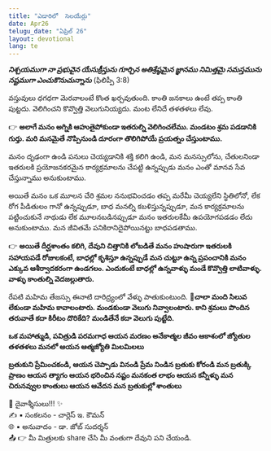 ```yaml
---
title: "ఎడారిలో  సెలయేర్లు"
date: Apr26
telugu_date: "ఏప్రిల్ 26"
layout: devotional
lang: te
---
```


***నిశ్చయముగా నా ప్రభువైన యేసుక్రీస్తును గూర్చిన అతిశ్రేష్ఠమైన జ్ఞానము నిమిత్తమై సమస్తమును నష్టముగా ఎంచుకొనుచున్నాను*** (ఫిలిప్పీ 3:8)

వస్తువులు ధగధగా మెరవాలంటే కొంత ఖర్చవుతుంది. కాంతి జనకాలు ఉంటే తప్ప కాంతి పుట్టదు. వెలిగించని కొవ్వొత్తి వెలుగునియ్యదు. మంట లేనిదే తళతళలు లేవు. 

👉 **అలాగే మనం అగ్నికి ఆహుతైపోకుండా ఇతరుల్ని వెలిగించలేము. మండటం శ్రమ పడడానికి గుర్తు. మరి మనమైతే నొప్పినుండి దూరంగా తొలిగిపోయే ప్రయత్నం చేస్తుంటాము.**

మనం దృఢంగా ఉండి పనులు చెయ్యడానికి శక్తి కలిగి ఉండి, మన మనస్సులోను, చేతులనిండా ఇతరులకి ప్రయోజనకరమైన కార్యక్రమాలను చేపట్టి ఉన్నప్పుడు మనం ఎంతో మానవ సేవ చేస్తున్నాము అనుకుంటాము.

అయితే మనం ఒక మూలన చేరి శ్రమల ననుభవించడం తప్ప మరేమీ చెయ్యలేని స్థితిలోనో, లేక రోగ పీడితులం గానో ఉన్నప్పుడూ, బాధ మనల్ని కబళిస్తున్నప్పుడూ, మన కార్యక్రమాలను పట్టించుకునే నాథుడు లేక మూలనబడినప్పుడూ మనం ఇతరులకేమీ ఉపయోగపడడం లేదు అనుకుంటాము. మన జీవితమే పనికిరానిదైపోయినట్టు బాధపడతాము. 

👉 **అయితే దీర్ఘశాంతం కలిగి, దేవుని చిత్తానికి లోబడితే మనం హుషారుగా ఇతరులకి సహాయపడే రోజులకంటే, బాధల్లో కృశిస్తూ ఉన్నప్పుడే మన చుట్టూ ఉన్న ప్రపంచానికి మనం ఎక్కువ ఆశీర్వాదకరంగా ఉండగలం. ఎందుకంటే బాధల్లో ఉన్నవాళ్ళు మండే కొవ్వొత్తి లాటివాళ్ళు. వాళ్ళు కాంతుల్ని వెదజల్లుతారు.**

రేపటి మహిమ తేజస్సు ఈనాటి దారిద్ర్యంలో వేళ్ళు పాతుకుంటుంది. 
**📖చాలా మంది సిలువ లేకుండా మహిమ కావాలంటారు. మండకుండా వెలుగు నివ్వాలంటారు. కాని శ్రమలు పొందిన తరువాతే కదా కిరీటం దొరికేది? మండితేనే కదా వెలుగు పుట్టేది.**


 **ఒక మహాత్ముడి, పవిత్రుడి పరమగాధ ఆయన మరణం అనేకాత్మల జీవం ఆకాశంలో జ్యోతుల తళతళలు మనలో ఆయన ఆత్మజ్యోతి మిలమిలలు**

**బ్రతుకుని ప్రేమించకండి, ఆయన చెప్పాడు వినండి ప్రేమ నిండిన బ్రతుకు కోరండి మన బ్రతుక్కి ప్రాణం ఆయన త్యాగం ఆయన భరించిన నష్టం మనకంత లాభం ఆయన కన్నీళ్ళు మన చిరునవ్వుల కాంతులు ఆయన ఆవేదన మన బ్రతుకుల్లో శాంతులు**


<div class="blessing">🙏 <span class="bless-text">దైవాశ్శీసులు!!!</span> ✨</div>

<div class="credit">✍️ <span class="credit-text">▪ సంకలనం - చార్లెస్ ఇ. కౌమన్</span></div>
<div class="credit">🌐 <span class="credit-text">▪ అనువాదం - డా. జోబ్ సుదర్శన్</span></div>


<div class="share">📤 👉 <span class="share-text">మీ మిత్రులకు share చేసి మీ వంతుగా దేవుని పని చేయండి.</span></div>
